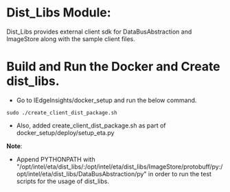 # Dist_Libs Module:

Dist_Libs provides external client sdk for DataBusAbstraction and ImageStore along with the sample client files.

# Build and Run the Docker and Create dist_libs.

* Go to IEdgeInsights/docker_setup and run the below command.
```
sudo ./create_client_dist_package.sh
```
* Also, added create_client_dist_package.sh as part of docker_setup/deploy/setup_eta.py

 **Note**:
 * Append PYTHONPATH with "/opt/intel/eta/dist_libs/:/opt/intel/eta/dist_libs/ImageStore/protobuff/py:/opt/intel/eta/dist_libs/DataBusAbstraction/py" in order to run the test scripts for the usage of dist_libs.
